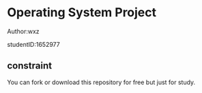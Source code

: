 # Operating System Project

Author:wxz

studentID:1652977



## constraint

You can fork or download this repository for free but just for study.